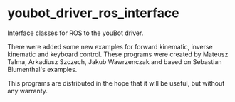youbot_driver_ros_interface
===========================

Interface classes for ROS to the youBot driver.

There were added some new examples for forward kinematic, inverse kinematic and keyboard control. These programs were created by Mateusz Talma, Arkadiusz Szczech, Jakub Wawrzenczak and based on Sebastian Blumenthal's examples.

This programs are distributed in the hope that it will be useful, but without any warranty.
